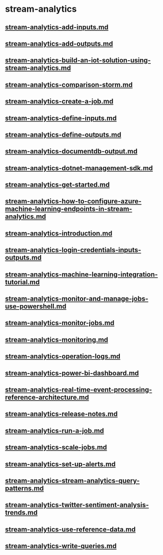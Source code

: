 # stream-analytics
## [stream-analytics-add-inputs.md](stream-analytics-add-inputs.md)
## [stream-analytics-add-outputs.md](stream-analytics-add-outputs.md)
## [stream-analytics-build-an-iot-solution-using-stream-analytics.md](stream-analytics-build-an-iot-solution-using-stream-analytics.md)
## [stream-analytics-comparison-storm.md](stream-analytics-comparison-storm.md)
## [stream-analytics-create-a-job.md](stream-analytics-create-a-job.md)
## [stream-analytics-define-inputs.md](stream-analytics-define-inputs.md)
## [stream-analytics-define-outputs.md](stream-analytics-define-outputs.md)
## [stream-analytics-documentdb-output.md](stream-analytics-documentdb-output.md)
## [stream-analytics-dotnet-management-sdk.md](stream-analytics-dotnet-management-sdk.md)
## [stream-analytics-get-started.md](stream-analytics-get-started.md)
## [stream-analytics-how-to-configure-azure-machine-learning-endpoints-in-stream-analytics.md](stream-analytics-how-to-configure-azure-machine-learning-endpoints-in-stream-analytics.md)
## [stream-analytics-introduction.md](stream-analytics-introduction.md)
## [stream-analytics-login-credentials-inputs-outputs.md](stream-analytics-login-credentials-inputs-outputs.md)
## [stream-analytics-machine-learning-integration-tutorial.md](stream-analytics-machine-learning-integration-tutorial.md)
## [stream-analytics-monitor-and-manage-jobs-use-powershell.md](stream-analytics-monitor-and-manage-jobs-use-powershell.md)
## [stream-analytics-monitor-jobs.md](stream-analytics-monitor-jobs.md)
## [stream-analytics-monitoring.md](stream-analytics-monitoring.md)
## [stream-analytics-operation-logs.md](stream-analytics-operation-logs.md)
## [stream-analytics-power-bi-dashboard.md](stream-analytics-power-bi-dashboard.md)
## [stream-analytics-real-time-event-processing-reference-architecture.md](stream-analytics-real-time-event-processing-reference-architecture.md)
## [stream-analytics-release-notes.md](stream-analytics-release-notes.md)
## [stream-analytics-run-a-job.md](stream-analytics-run-a-job.md)
## [stream-analytics-scale-jobs.md](stream-analytics-scale-jobs.md)
## [stream-analytics-set-up-alerts.md](stream-analytics-set-up-alerts.md)
## [stream-analytics-stream-analytics-query-patterns.md](stream-analytics-stream-analytics-query-patterns.md)
## [stream-analytics-twitter-sentiment-analysis-trends.md](stream-analytics-twitter-sentiment-analysis-trends.md)
## [stream-analytics-use-reference-data.md](stream-analytics-use-reference-data.md)
## [stream-analytics-write-queries.md](stream-analytics-write-queries.md)
